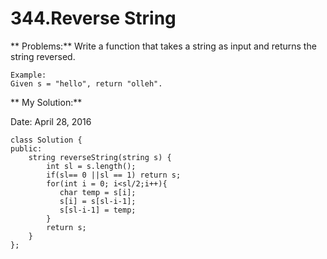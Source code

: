 # 344.Reverse String

** Problems:**
Write a function that takes a string as input and returns the string reversed.

    Example:
    Given s = "hello", return "olleh".
    
    
** My Solution:**

Date: April 28, 2016

    class Solution {
    public:
        string reverseString(string s) {
            int sl = s.length();
            if(sl== 0 ||sl == 1) return s;
            for(int i = 0; i<sl/2;i++){
               char temp = s[i];
               s[i] = s[sl-i-1];
               s[sl-i-1] = temp;
            }
            return s;
        }
    };